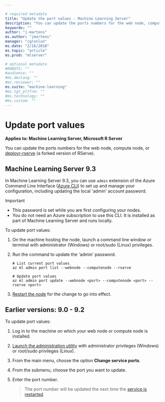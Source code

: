 ```yaml
---

# required metadata
title: "Update the port values - Machine Learning Server"
description: "You can update the ports numbers for the web node, compute node, or deployr-rserve."
keywords: ""
author: "j-martens"
ms.author: "jmartens"
manager: "cgronlun"
ms.date: "2/16/2018"
ms.topic: "article"
ms.prod: "mlserver"

# optional metadata
#ROBOTS: ""
#audience: ""
#ms.devlang: ""
#ms.reviewer: ""
ms.suite: "machine-learning"
#ms.tgt_pltfrm: ""
#ms.technology: ""
#ms.custom: ""
---
```


# Update port values

**Applies to:  Machine Learning Server, Microsoft R Server**

You can update the ports numbers for the web node, compute node, or [deployr-rserve](https://github.com/Microsoft/deployr-rserve) (a forked version of RServe).

## Machine Learning Server 9.3

In Machine Learning Server 9.3, you can use `admin` extension of the Azure Command Line Interface ([Azure CLI](https://docs.microsoft.com/en-us/cli/azure/install-azure-cli?view=azure-cli-latest)) to set up and manage your configuration, including updating the local 'admin' account password.

>[!Important]
>- This password is set while you are first configuring your nodes.
>- You do not need an Azure subscription to use this CLI. It is installed as part of Machine Learning Server and runs locally.  

To update port values:

1. On the machine hosting the node, launch a command line window or terminal  with administrator (Windows) or root/sudo (Linux) privileges.

1. Run the command to update the 'admin' password.
   ```
   # List current port values
   az ml admin port list --webnode --computenode --rserve

   # Update port values
   az ml admin port update --webnode <port> --computenode <port> --rserve <port>
   ```

1. [Restart the node](configure-admin-cli-stop-start.md) for the change to go into effect. 

## Earlier versions: 9.0 - 9.2

To update port values:

1. Log in to the machine on which your web node or compute node is installed.

1. [Launch the administration utility](configure-admin-cli-launch.md) with administrator privileges (Windows) or root/sudo privileges (Linux).

1. From the main menu, choose the option **Change service ports**.

1. From the submenu, choose the port you want to update.

1. Enter the port number. 

   >The port number will be updated the next time the [service is restarted](configure-admin-cli-stop-start.md).
